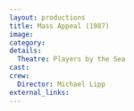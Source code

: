 ```yaml
---
layout: productions
title: Mass Appeal (1987)
image:
category:
details:
  Theatre: Players by the Sea
cast:
crew:
  Director: Michael Lipp
external_links:
---
```

